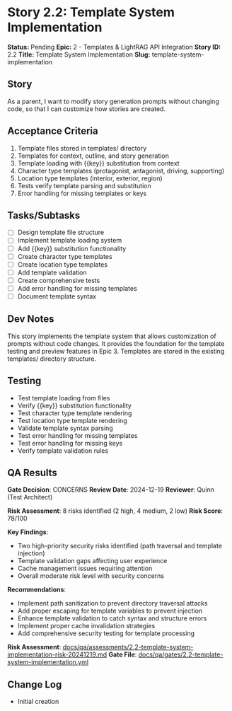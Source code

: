 # Story 2.2: Template System Implementation

**Status:** Pending
**Epic:** 2 - Templates & LightRAG API Integration
**Story ID:** 2.2
**Title:** Template System Implementation
**Slug:** template-system-implementation

## Story

As a parent,
I want to modify story generation prompts without changing code,
so that I can customize how stories are created.

## Acceptance Criteria

1. Template files stored in templates/ directory
2. Templates for context, outline, and story generation
3. Template loading with {{key}} substitution from context
4. Character type templates (protagonist, antagonist, driving, supporting)
5. Location type templates (interior, exterior, region)
6. Tests verify template parsing and substitution
7. Error handling for missing templates or keys

## Tasks/Subtasks

- [ ] Design template file structure
- [ ] Implement template loading system
- [ ] Add {{key}} substitution functionality
- [ ] Create character type templates
- [ ] Create location type templates
- [ ] Add template validation
- [ ] Create comprehensive tests
- [ ] Add error handling for missing templates
- [ ] Document template syntax

## Dev Notes

This story implements the template system that allows customization of prompts without code changes. It provides the foundation for the template testing and preview features in Epic 3. Templates are stored in the existing templates/ directory structure.

## Testing

- Test template loading from files
- Verify {{key}} substitution functionality
- Test character type template rendering
- Test location type template rendering
- Validate template syntax parsing
- Test error handling for missing templates
- Test error handling for missing keys
- Verify template validation rules

## QA Results

**Gate Decision**: CONCERNS
**Review Date**: 2024-12-19
**Reviewer**: Quinn (Test Architect)

**Risk Assessment**: 8 risks identified (2 high, 4 medium, 2 low)
**Risk Score**: 78/100

**Key Findings**:
- Two high-priority security risks identified (path traversal and template injection)
- Template validation gaps affecting user experience
- Cache management issues requiring attention
- Overall moderate risk level with security concerns

**Recommendations**:
- Implement path sanitization to prevent directory traversal attacks
- Add proper escaping for template variables to prevent injection
- Enhance template validation to catch syntax and structure errors
- Implement proper cache invalidation strategies
- Add comprehensive security testing for template processing

**Risk Assessment**: [docs/qa/assessments/2.2-template-system-implementation-risk-20241219.md](docs/qa/assessments/2.2-template-system-implementation-risk-20241219.md)
**Gate File**: [docs/qa/gates/2.2-template-system-implementation.yml](docs/qa/gates/2.2-template-system-implementation.yml)

## Change Log

- Initial creation
